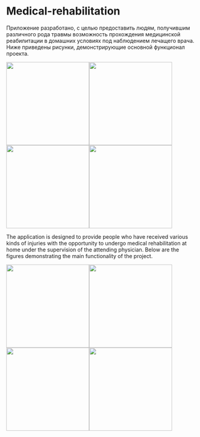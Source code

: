 # Medical-rehabilitation

Приложение разработано, с целью предоставить людям, получившим различного рода травмы возможность прохождения медицинской реабилитации в домашних условиях под наблюдением лечащего врача. 
Ниже приведены рисунки, демонстрирующие основной функционал проекта.

<img src="https://user-images.githubusercontent.com/63143895/194041862-33d0ce28-887f-4de1-81f2-18824250a776.png" width="220" /><img src="https://user-images.githubusercontent.com/63143895/194042084-b679a78b-8b1b-4c42-9bb4-567f72e624ba.png" width="220" /><img src="https://user-images.githubusercontent.com/63143895/194042176-bd53fd1c-de60-4a80-a605-f06c0015c06d.png" width="220" /><img src="https://user-images.githubusercontent.com/63143895/194042304-f7896c70-f8d1-44eb-9b39-d69f8c1894c5.png" width="220" />

The application is designed to provide people who have received various kinds of injuries with the opportunity to undergo medical rehabilitation at home under the supervision of the attending physician.
Below are the figures demonstrating the main functionality of the project.

<img src="https://user-images.githubusercontent.com/63143895/194045242-ef775a80-ed84-4aeb-8d13-64f7203daf18.png" width="220" /><img src="https://user-images.githubusercontent.com/63143895/194045729-78ecb370-ce60-4e48-8b60-526cb4235bb9.png" width="220" /><img src="https://user-images.githubusercontent.com/63143895/194045763-9a32a782-8428-4df1-8dce-d7f66c1c1bf6.png" width="220" /><img src="https://user-images.githubusercontent.com/63143895/194045800-e1849922-9bf0-4665-b53c-d0675aa38ff6.png" width="220" />
